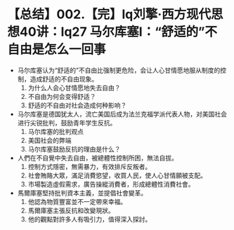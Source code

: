# 【总结】002.【完】lq刘擎·西方现代思想40讲：lq27 马尔库塞I：“舒适的”不自由是怎么一回事

-   马尔库塞认为“舒适的”不自由比强制更危险，会让人心甘情愿地服从制度的控制，造成舒适的不自由现象。
    1.  为什么人会心甘情愿地失去自由？
    2.  不自由为何会变得舒适？
    3.  舒适的不自由对社会造成何种影响？
-   马尔库塞是德国犹太人，流亡美国后成为法兰克福学派代表人物，对美国社会进行尖锐批判，鼓励青年学生反抗。
    1.  马尔库塞的批判观点
    2.  美国社会的弊端
    3.  马尔库塞鼓励反抗的理由是什么？
-   人們在不自覺中失去自由，被總體性控制所困，無法自拔。
    1.  控制方式隱密，無需暴力，有效排斥反叛者。
    2.  社會賄賂大眾，滿足消費慾望，收買人民，使人心甘情願被支配。
    3.  市場製造虛假需求，廣告操縱消費者，形成總體性消費社會。
-   馬爾庫塞堅持批判資本主義，並提倡社會變革。
    1.  他認為物質豐富並不一定帶來幸福。
    2.  馬爾庫塞主張反抗和改變現狀。
    3.  他的觀點對許多人有吸引力，值得深入探討。